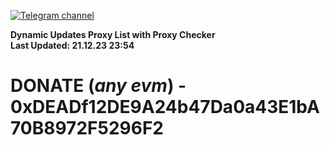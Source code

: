 [![Telegram channel](https://img.shields.io/endpoint?url=https://runkit.io/damiankrawczyk/telegram-badge/branches/master?url=https://t.me/n4z4v0d)](https://t.me/n4z4v0d) 

**Dynamic Updates Proxy List with Proxy Checker**  
**Last Updated: 21.12.23 23:54**

# DONATE (_any evm_) - 0xDEADf12DE9A24b47Da0a43E1bA70B8972F5296F2
